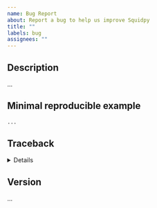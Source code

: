 ```yaml
---
name: Bug Report
about: Report a bug to help us improve Squidpy
title: ""
labels: bug
assignees: ""
---
```


## Description

<!-- Give a clear and concise description of the bug: -->

...

## Minimal reproducible example

<!-- Put an example code with which we can reproduce the bug: -->

```python
...
```

## Traceback

<!-- If applicable, replace `...` with an error traceback below: -->

<details>

```pytb
...
```

</details>

## Version

<!-- Output of squidpy.__version__ -->

...
